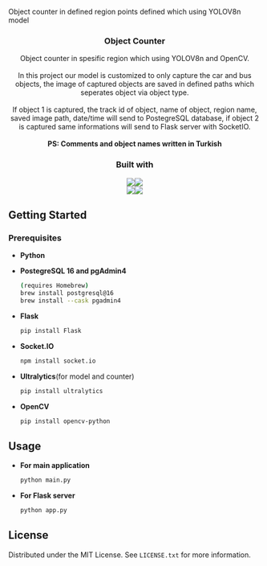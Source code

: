 Object counter in defined region points defined which using YOLOV8n model

<!-- PROJECT SHIELDS -->
<!--
*** I'm using markdown "reference style" links for readability.
*** Reference links are enclosed in brackets [ ] instead of parentheses ( ).
*** See the bottom of this document for the declaration of the reference variables
*** for contributors-url, forks-url, etc. This is an optional, concise syntax you may use.
*** https://www.markdownguide.org/basic-syntax/#reference-style-links
-->

<h3 align="center">Object Counter</h3>

  <p align="center">
  Object counter in spesific region which using YOLOV8n and OpenCV.
  <br>
  <br>
	In this project our model is customized to only capture the car and bus objects, the image of captured objects are saved in defined paths which seperates object via object type.
	<br>
  <br>
	If object 1 is captured, the track id of object, name of object, region name, saved image path, date/time will send to PostegreSQL database, if object 2 is captured same informations will send to Flask server with SocketIO.
	<br>
  <br>
	<b>PS: Comments and object names written in Turkish</p></b>
 </p align="center">

<!-- ABOUT THE PROJECT -->
<h3 align="center">Built with</h3>
<div align="center" style="color:blue;display:flex;justify-content:center;align-items: center;"; >
<img src="https://img.shields.io/badge/python-3670A0?style=for-the-badge&logo=python&logoColor=ffdd54"</img>
<img src="https://img.shields.io/badge/postgresql-4169e1?style=for-the-badge&logo=postgresql&logoColor=white"</img>
</div>
<div align="center" style="color:blue;display:flex;justify-content:center;align-items:center;"; >
<img src="https://img.shields.io/badge/FLASK-79C7D1?style=for-the-badge&logo=flask&logoColor=white"</img>
<img src="https://img.shields.io/badge/Socket.IO-000000?style=for-the-badge&logo=socketdotio&logoColor=white"</img>
</div>



<!-- GETTING STARTED -->
## Getting Started

### Prerequisites
* <b>Python
  
* PostegreSQL 16 and pgAdmin4</b>
  ```sh
  (requires Homebrew)
  brew install postgresql@16
  brew install --cask pgadmin4
  ```
  
* <b>Flask</b>
  ```sh
  pip install Flask
  ```

* <b>Socket.IO</b>
  ```sh
  npm install socket.io
  ```

* <b>Ultralytics</b>(for model and counter)
  ```sh
  pip install ultralytics
  ```
* <b>OpenCV</b>
  ```sh
  pip install opencv-python
  ```
  


<!-- USAGE EXAMPLES -->
## Usage
* <b>For main application</b>
   ```sh
  python main.py
  ```

* <b>For Flask server</b>
   ```sh
  python app.py
  ```

<!-- LICENSE -->
## License

Distributed under the MIT License. See `LICENSE.txt` for more information.
